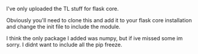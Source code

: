 I've only uploaded the TL stuff for flask core.

Obviously you'll need to clone this and add it to your flask core installation and change the init file to include the module.

I think the only package I added was numpy, but if ive missed some im sorry. I didnt want to include all the pip freeze.
